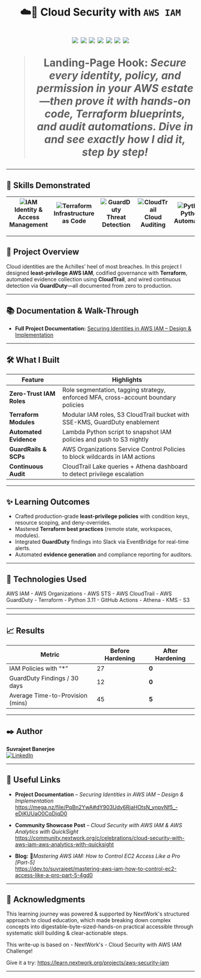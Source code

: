 <!-- ======================================================================= -->
<!--                          CLOUD SECURITY WITH AWS IAM                    -->
<!-- ======================================================================= -->

<h1 align="center">☁️🔐 Cloud Security with <code>AWS IAM</code></1>

<p align="center">
  <img src="https://img.shields.io/badge/AWS-Cloud-orange?logo=amazonaws&logoColor=white" />
  <img src="https://img.shields.io/badge/IAM-Security-blue?logo=awslambda&logoColor=white" />
  <img src="https://img.shields.io/badge/Terraform-IaC-purple?logo=terraform&logoColor=white" />
  <img src="https://img.shields.io/badge/CloudTrail-Audit-green?logo=amazonaws&logoColor=white" />
  <img src="https://img.shields.io/badge/GuardDuty-Threat%20Detection-red?logo=amazonaws&logoColor=white" />
  <img src="https://img.shields.io/badge/STS-Temporary%20Creds-yellow?logo=amazonaws&logoColor=black" />
  <img src="https://img.shields.io/badge/Organizations-SSO-brightgreen?logo=amazonaws&logoColor=white" />
</p>

> **Landing-Page Hook:** *Secure every identity, policy, and permission in your AWS estate—then prove it with hands-on code, Terraform blueprints, and audit automations. Dive in and see exactly how I did it, step by step!*

---

## 🎯 Skills Demonstrated

| ![IAM](https://img.icons8.com/color/48/000000/key-security.png) **Identity & Access Management** | ![Terraform](https://img.icons8.com/color/48/000000/terraform.png) **Infrastructure as Code** | ![GuardDuty](https://img.icons8.com/color/48/000000/bug.png) **Threat Detection** | ![CloudTrail](https://img.icons8.com/color/48/000000/compass.png) **Cloud Auditing** | ![Python](https://img.icons8.com/color/48/000000/python.png) **Python Automation** | ![DevSecOps](https://img.icons8.com/color/48/000000/shield.png) **DevSecOps** |
|---|---|---|---|---|---|

---

## 🚀 Project Overview

Cloud identities are the Achilles’ heel of most breaches. In this project I designed **least-privilege AWS IAM**, codified governance with **Terraform**, automated evidence collection using **CloudTrail**, and wired continuous detection via **GuardDuty**—all documented from zero to production.

<!-- ![Architecture Diagram](https://github.com/your-username/your-repo/assets/architecture.svg) 
*High-level architecture—download the repo for full diagrams!*
-->
---

## 📚 Documentation & Walk-Through

* **Full Project Documentation:** [Securing Identities in AWS IAM – Design & Implementation](https://mega.nz/file/PqBn2YwA#dY903Udy6RjaHOtsN_ynpvNf5_-eDiKUUaO0CqDjqD0)

---

## 🛠️ What I Built

| Feature | Highlights |
|---------|------------|
| **Zero-Trust IAM Roles** | Role segmentation, tagging strategy, enforced MFA, cross-account boundary policies |
| **Terraform Modules** | Modular IAM roles, S3 CloudTrail bucket with SSE-KMS, GuardDuty enablement |
| **Automated Evidence** | Lambda Python script to snapshot IAM policies and push to S3 nightly |
| **GuardRails & SCPs** | AWS Organizations Service Control Policies to block wildcards in IAM actions |
| **Continuous Audit** | CloudTrail Lake queries + Athena dashboard to detect privilege escalation |

---

## ✨ Learning Outcomes

- Crafted production-grade **least-privilege policies** with condition keys, resource scoping, and deny-overrides.  
- Mastered **Terraform best practices** (remote state, workspaces, modules).  
- Integrated **GuardDuty** findings into Slack via EventBridge for real-time alerts.  
- Automated **evidence generation** and compliance reporting for auditors.  

---

## 🧰 Technologies Used

AWS IAM - AWS Organizations - AWS STS - AWS CloudTrail - AWS GuardDuty - Terraform - Python 3.11 - GitHub Actions - Athena - KMS - S3


---

---

## 📈 Results

| Metric | Before Hardening | After Hardening |
|--------|------------------|-----------------|
| IAM Policies with “*” | 27 | **0** |
| GuardDuty Findings / 30 days | 12 | **0** |
| Average Time-to-Provision (mins) | 45 | **5** |

---

## ✒️ Author

**Suvrajeet Banerjee**  
[![LinkedIn](https://img.shields.io/badge/LinkedIn-Profile-blue?logo=linkedin)](https://www.linkedin.com/in/suvrajeet/)

---

## 🔗 Useful Links

- **Project Documentation** – *Securing Identities in AWS IAM – Design & Implementation*  
  <https://mega.nz/file/PqBn2YwA#dY903Udy6RjaHOtsN_ynpvNf5_-eDiKUUaO0CqDjqD0>

- **Community Showcase Post** – *Cloud Security with AWS IAM & AWS Analytics with QuickSight*  
  <https://community.nextwork.org/c/celebrations/cloud-security-with-aws-iam-aws-analytics-with-quicksight>

<!-- Blog Article – uncomment & replace when published -->
- **Blog:** 🔐*Mastering AWS IAM: How to Control EC2 Access Like a Pro [Part-5]*  
  <https://dev.to/suvrajeet/mastering-aws-iam-how-to-control-ec2-access-like-a-pro-part-5-4gd0>


---

## 🙏 Acknowledgments
This learning journey was powered & supported by NextWork's structured approach to cloud education, which made breaking down complex concepts into digestable-byte-sized-hands-on practical accessible through systematic skill building & clear-actionable steps.

This write-up is based on - NextWork's - Cloud Security with AWS IAM Challenge!

Give it a try: <https://learn.nextwork.org/projects/aws-security-iam>

---
